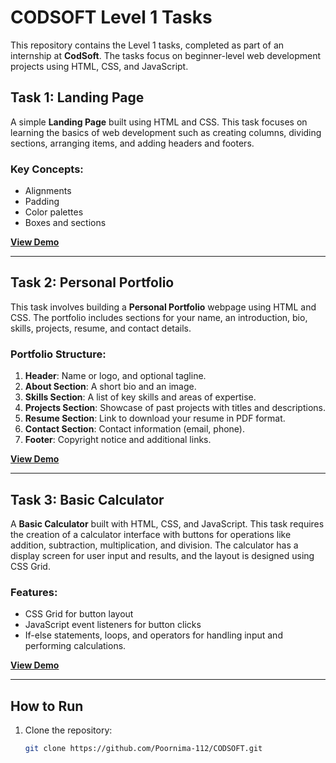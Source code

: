 # CODSOFT Level 1 Tasks

This repository contains the Level 1 tasks, completed as part of an internship at **CodSoft**. The tasks focus on beginner-level web development projects using HTML, CSS, and JavaScript.

## Task 1: Landing Page

A simple **Landing Page** built using HTML and CSS. This task focuses on learning the basics of web development such as creating columns, dividing sections, arranging items, and adding headers and footers. 

### Key Concepts:
- Alignments
- Padding
- Color palettes
- Boxes and sections

**[View Demo](#)**

---

## Task 2: Personal Portfolio

This task involves building a **Personal Portfolio** webpage using HTML and CSS. The portfolio includes sections for your name, an introduction, bio, skills, projects, resume, and contact details.

### Portfolio Structure:
1. **Header**: Name or logo, and optional tagline.
2. **About Section**: A short bio and an image.
3. **Skills Section**: A list of key skills and areas of expertise.
4. **Projects Section**: Showcase of past projects with titles and descriptions.
5. **Resume Section**: Link to download your resume in PDF format.
6. **Contact Section**: Contact information (email, phone).
7. **Footer**: Copyright notice and additional links.

**[View Demo](#)**

---

## Task 3: Basic Calculator

A **Basic Calculator** built with HTML, CSS, and JavaScript. This task requires the creation of a calculator interface with buttons for operations like addition, subtraction, multiplication, and division. The calculator has a display screen for user input and results, and the layout is designed using CSS Grid.

### Features:
- CSS Grid for button layout
- JavaScript event listeners for button clicks
- If-else statements, loops, and operators for handling input and performing calculations.

**[View Demo](#)**

---

## How to Run

1. Clone the repository:
   ```bash
   git clone https://github.com/Poornima-112/CODSOFT.git

